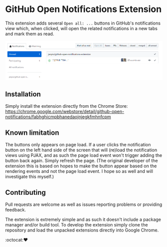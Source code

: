 # GitHub Open Notifications Extension

This extension adds several `Open all: ...` buttons in GitHub's notifications view which, when clicked, will open the related notifications in a new tabs and mark them as read.

![example](assets/screenshot.png)

## Installation

Simply install the extension directly from the Chrome Store: https://chrome.google.com/webstore/detail/github-open-notifications/fabhghicmpbhanedaojnjegkfmhnfcpm

## Known limitation

The buttons only appears on page load. If a user clicks the notification button on the left hand side of the screen that will (re)load the notification views using PJAX, and as such the page load event won't trigger adding the button back again. Simply refresh the page. (The original developer of the extension this is based on hopes to make the button appear based on the rendering events and not the page load event. I hope so as well and will investigate this myself.)

## Contributing

Pull requests are welcome as well as issues reporting problems or providing feedback.

The extension is extremely simple and as such it doesn't include a package manager and/or build tool. To develop the extension simply clone the repository and load the unpacked extensions directly into Google Chrome.

:octocat::heart:
